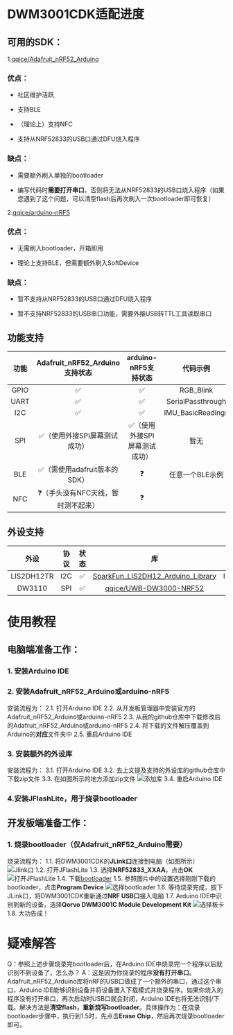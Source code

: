 # DWM3001CDK适配进度

## 可用的SDK：

1.[qqice/Adafruit_nRF52_Arduino](https://github.com/qqice/Adafruit_nRF52_Arduino)

### 优点：

* 社区维护活跃

* 支持BLE

* （理论上）支持NFC

* 支持从NRF52833的USB口通过DFU烧入程序

### 缺点：

* 需要额外刷入单独的bootloader

* 编写代码时**需要打开串口**，否则将无法从NRF52833的USB口烧入程序（如果您遇到了这个问题，可以清空flash后再次刷入一次bootloader即可恢复）

2.[qqice/arduino-nRF5](https://github.com/qqice/arduino-nRF5)

### 优点：

* 无需刷入bootloader，开箱即用

* 理论上支持BLE，但需要额外刷入SoftDevice

### 缺点：

* 暂不支持从NRF52833的USB口通过DFU烧入程序

* 暂不支持NRF52833的USB串口功能，需要外接USB转TTL工具读取串口

## 功能支持

| 功能 |   Adafruit_nRF52_Arduino支持状态   |     arduino-nRF5支持状态     |     代码示例      |
| :--: | :--------------------------------: | :--------------------------: | :---------------: |
| GPIO |                 ✅                  |              ✅               |     RGB_Blink     |
| UART |                 ✅                  |              ✅               | SerialPassthrough |
| I2C  |                 ✅                  |              ✅               | IMU_BasicReadings |
| SPI  |    ✅（使用外接SPI屏幕测试成功）    | ✅（使用外接SPI屏幕测试成功） |       暂无        |
| BLE  |    ✅（需使用adafruit版本的SDK）    |              ❓               |  任意一个BLE示例  |
| NFC  | ❓（手头没有NFC天线，暂时测不起来） |              ❓               |                   |

## 外设支持

|    外设    | 协议 | 状态 |                              库                              |     代码示例      |
| :--------: | :--: | :--: | :----------------------------------------------------------: | :---------------: |
| LIS2DH12TR | I2C  |  ✅   | [SparkFun_LIS2DH12_Arduino_Library](https://github.com/sparkfun/SparkFun_LIS2DH12_Arduino_Library) | IMU_BasicReadings |
|   DW3110   | SPI  |  ✅   | [qqice/UWB-DW3000-NRF52](https://github.com/qqice/UWB-DW3000-NRF52) |  见仓库examples   |

# 使用教程

## 电脑端准备工作：

### 1. 安装Arduino IDE

### 2. 安装Adafruit_nRF52_Arduino或arduino-nRF5
安装流程为：
2.1. 打开Arduino IDE
2.2. 从开发板管理器中安装官方的Adafruit_nRF52_Arduino或arduino-nRF5
2.3. 从我的github仓库中下载修改后的Adafruit_nRF52_Arduino或arduino-nRF5
2.4. 将下载的文件解压覆盖到Arduino的**对应**文件夹中
2.5. 重启Arduino IDE

### 3. 安装额外的外设库
安装流程为：
3.1. 打开Arduino IDE
3.2. 去上文提及支持的外设库的github仓库中下载zip文件
3.3. 在如图所示的地方添加zip文件
![添加库](https://files.seeedstudio.com/wiki/Get_Started_With_Arduino/img/Add_Zip.png)
3.4. 重启Arduino IDE

### 4.安装JFlashLite，用于烧录bootloader

## 开发板端准备工作：

### 1. 烧录bootloader（仅Adafruit_nRF52_Arduino需要）
烧录流程为：
1.1. 将DWM3001CDK的**JLink口**连接到电脑（如图所示）
![Jlink口](assets/接口指示.png)
1.2. 打开JFlashLite
1.3. 选择**NRF52833_XXAA**，点击**OK**
![打开JFlashLite](assets/打开JFlashLite.png)
1.4. 下载[bootloader](https://github.com/qqice/Adafruit_nRF52_Arduino/raw/refs/heads/master/bootloader/DWM3001CDK/DWM3001CDK_bootloader-0.9.1_s140_7.3.0.hex)
1.5. 参照图片中的设置选择刚刚下载的bootloader，点击**Program Device**
![选择bootloader](assets/选择bootloader.png)
1.6. 等待烧录完成，拔下JLink口，将DWM3001CDK重新通过**NRF USB口**接入电脑
1.7. Arduino IDE中识别到新的设备，选择**Qorvo DWM3001C Module Development Kit**
![选择板卡](assets/选择板卡.png)
1.8. 大功告成！

# 疑难解答

Q：参照上述步骤烧录完bootloader后，在Arduino IDE中烧录完一个程序以后就识别不到设备了，怎么办？
A：这是因为你烧录的程序**没有打开串口**。Adafruit_nRF52_Arduino库将nRF的USB口做成了一个额外的串口，通过这个串口，Arduino IDE能够识别设备并将设备置入下载模式并烧录程序。如果你烧入的程序没有打开串口，再次启动时USB口就会封闭，Arduino IDE也将无法识别/下载。解决方法是**清空flash，重新烧写bootloader**。具体操作为：在烧录bootloader步骤中，执行到1.5时，先点击**Erase Chip**，然后再次烧录bootloader即可。
